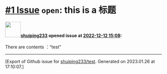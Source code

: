 # [\#1 Issue](https://github.com/shuiping233/test/issues/1) `open`: this is a 标题

#### <img src="https://avatars.githubusercontent.com/u/49360196?u=44f078476f2b5e47b0d0bad80ae85828be98884f&v=4" width="50">[shuiping233](https://github.com/shuiping233) opened issue at [2022-12-12 15:08](https://github.com/shuiping233/test/issues/1):

There are contents ：“test”




-------------------------------------------------------------------------------



[Export of Github issue for [shuiping233/test](https://github.com/shuiping233/test). Generated on 2023.01.26 at 17:10:07.]
